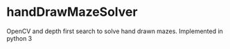 # handDrawMazeSolver
OpenCV and depth first search to solve hand drawn mazes.  Implemented in python 3
